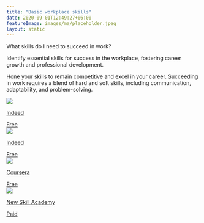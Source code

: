 ```yaml
---
title: "Basic workplace skills"
date: 2020-09-01T12:49:27+06:00
featureImage: images/ma/placeholder.jpeg
layout: static
---
```


What skills do I need to succeed in work?

Identify essential skills for success in the workplace, fostering career growth and professional development.

Hone your skills to remain competitive and excel in your career. Succeeding in work requires a blend of hard and soft skills, including communication, adaptability, and problem-solving.

<a class="ma-link" href="https://www.indeed.com/career-advice/resumes-cover-letters/most-important-life-skills"><div class="ma-card ma-card-Learning"><div class="ma-icon"><img src ="/images/icon-check.png"/></div><div class="ma-name"><p>Indeed</p></div><div class="ma-paid-text"><span>Free </span></div></div></a><a class="ma-link" href="https://www.indeed.com/career-advice/career-development/skills-to-be-successful-in-the-workplace"><div class="ma-card ma-card-Learning"><div class="ma-icon"><img src ="/images/icon-check.png"/></div><div class="ma-name"><p>Indeed</p></div><div class="ma-paid-text"><span>Free </span></div></div></a><a class="ma-link" href="https://www.coursera.org/articles/people-skills"><div class="ma-card ma-card-Learning"><div class="ma-icon"><img src ="/images/icon-check.png"/></div><div class="ma-name"><p>Coursera</p></div><div class="ma-paid-text"><span>Free </span></div></div></a><a class="ma-link" href="https://www.awin1.com/cread.php?awinmid=31125&awinaffid=1198638&ued=https%3A%2F%2Fnewskillsacademy.co.uk%2F"><div class="ma-card ma-card-Learning"><div class="ma-icon"><img src ="/images/icon-pound.png"/></div><div class="ma-name"><p>New Skill Academy</p></div><div class="ma-paid-text"><span>Paid</span></div></div></a>  

<br/><br/>






